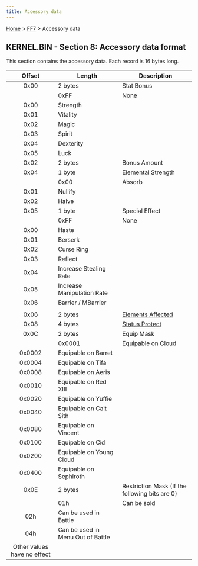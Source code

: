 ```yaml
---
title: Accessory data
---
```


[Home](/Main%20Page.md) > [FF7](/FF7.md) > Accessory data

## KERNEL.BIN - Section 8: Accessory data format

This section contains the accessory data. Each record is 16 bytes long.

|           Offset            | Length                            | Description                                    |
|:---------------------------:|-----------------------------------|------------------------------------------------|
|            0x00             | 2 bytes                           | Stat Bonus                                     |
|                             | 0xFF                              | None                                           |
|            0x00             | Strength                          |                                                |
|            0x01             | Vitality                          |                                                |
|            0x02             | Magic                             |                                                |
|            0x03             | Spirit                            |                                                |
|            0x04             | Dexterity                         |                                                |
|            0x05             | Luck                              |                                                |
|            0x02             | 2 bytes                           | Bonus Amount                                   |
|            0x04             | 1 byte                            | Elemental Strength                             |
|                             | 0x00                              | Absorb                                         |
|            0x01             | Nullify                           |                                                |
|            0x02             | Halve                             |                                                |
|            0x05             | 1 byte                            | Special Effect                                 |
|                             | 0xFF                              | None                                           |
|            0x00             | Haste                             |                                                |
|            0x01             | Berserk                           |                                                |
|            0x02             | Curse Ring                        |                                                |
|            0x03             | Reflect                           |                                                |
|            0x04             | Increase Stealing Rate            |                                                |
|            0x05             | Increase Manipulation Rate        |                                                |
|            0x06             | Barrier / MBarrier                |                                                |
|                             |                                   |                                                |
|            0x06             | 2 bytes                           | [Elements Affected][]                          |
|            0x08             | 4 bytes                           | [Status Protect][]                             |
|            0x0C             | 2 bytes                           | Equip Mask                                     |
|                             | 0x0001                            | Equipable on Cloud                             |
|           0x0002            | Equipable on Barret               |                                                |
|           0x0004            | Equipable on Tifa                 |                                                |
|           0x0008            | Equipable on Aeris                |                                                |
|           0x0010            | Equipable on Red XIII             |                                                |
|           0x0020            | Equipable on Yuffie               |                                                |
|           0x0040            | Equipable on Cait Sith            |                                                |
|           0x0080            | Equipable on Vincent              |                                                |
|           0x0100            | Equipable on Cid                  |                                                |
|           0x0200            | Equipable on Young Cloud          |                                                |
|           0x0400            | Equipable on Sephiroth            |                                                |
|            0x0E             | 2 bytes                           | Restriction Mask (If the following bits are 0) |
|                             | 01h                               | Can be sold                                    |
|             02h             | Can be used in Battle             |                                                |
|             04h             | Can be used in Menu Out of Battle |                                                |
| Other values have no effect |                                   |                                                |

  [Elements Affected]: /FF7/Battle/Elemental%20Data.md "wikilink"
  [Status Protect]: /FF7/Battle/Status%20Effects.md "wikilink"
